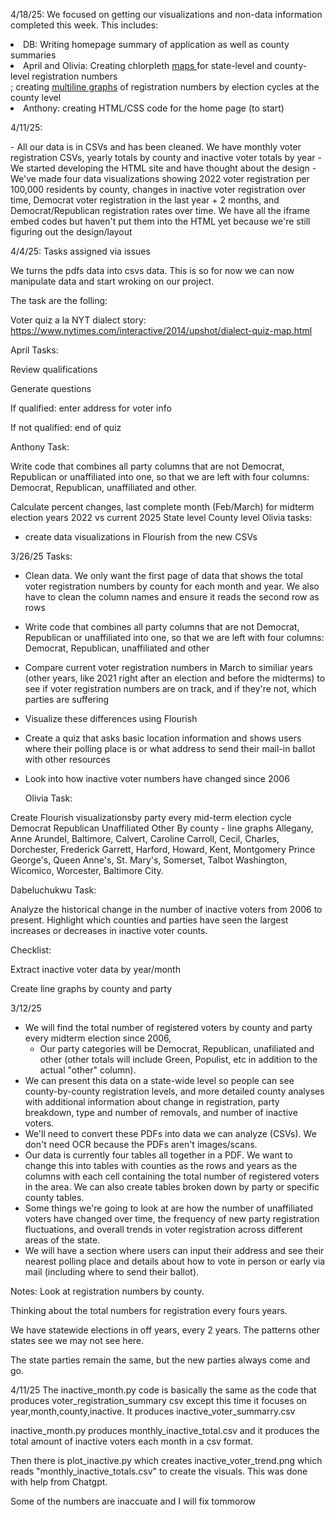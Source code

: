 4/18/25:
We focused on getting our visualizations and non-data information completed this week. This includes:
<li>DB: Writing homepage summary of application as well as county summaries</li>
<li>April and Olivia: Creating chlorpleth <a href="https://www.datawrapper.de/_/mQolF/?v=3"> maps </a> for state-level and county-level registration numbers</li>; creating <a href="https://docs.google.com/document/d/1EE2RkDMOWsT7CAx5rRDMeiSMldnc0uWkEzAmDiBKFXg/edit?tab=t.e1lr5q7ltp2m">multiline graphs</a> of registration numbers by election cycles at the county level
<li>Anthony: creating HTML/CSS code for the home page (to start)</li>

<p>4/11/25:</p> 
- All our data is in CSVs and has been cleaned. We have monthly voter registration CSVs, yearly totals by county and inactive voter totals by year
- We started developing the HTML site and have thought about the design
- We've made four data visualizations showing 2022 voter registration per 100,000 residents by county, changes in inactive voter registration over time, Democrat voter registration in the last year + 2 months, and Democrat/Republican registration rates over time. We have all the iframe embed codes but haven't put them into the HTML yet because we're still figuring out the design/layout

4/4/25: 
Tasks assigned via issues 

We turns the pdfs data into csvs data. This is so for now we can now manipulate data and start wroking on our project.

The task are the folling:

Voter quiz a la NYT dialect story: https://www.nytimes.com/interactive/2014/upshot/dialect-quiz-map.html

April Tasks:


Review qualifications

Generate questions

If qualified: enter address for voter info

If not qualified: end of quiz

Anthony Task:

Write code that combines all party columns that are not Democrat, Republican or unaffiliated into one, so that we are left with four columns: Democrat, Republican, unaffiliated and other.

Calculate percent changes, last complete month (Feb/March) for midterm election years 2022 vs current 2025 State level County level
Olivia tasks:
- create data visualizations in Flourish from the new CSVs 

3/26/25
Tasks: 
- Clean data. We only want the first page of data that shows the total voter registration numbers by county for each month and year. We also have to clean the column names and ensure it reads the second row as rows
- Write code that combines all party columns that are not Democrat, Republican or unaffiliated into one, so that we are left with four columns: Democrat, Republican, unaffiliated and other
- Compare current voter registration numbers in March to similiar years (other years, like 2021 right after an election and before the midterms) to see if voter registration numbers are on track, and if they're not, which parties are suffering
- Visualize these differences using Flourish
- Create a quiz that asks basic location information and shows users where their polling place is or what address to send their mail-in ballot with other resources
- Look into how inactive voter numbers have changed since 2006

  Olivia Task:

Create Flourish visualizationsby party every mid-term election cycle Democrat Republican Unaffiliated Other By county - line graphs Allegany, Anne Arundel, Baltimore, Calvert, Caroline Carroll, Cecil, Charles, Dorchester, Frederick Garrett, Harford, Howard, Kent, Montgomery Prince George's, Queen Anne's, St. Mary's, Somerset, Talbot Washington, Wicomico, Worcester, Baltimore City.

Dabeluchukwu Task:


Analyze the historical change in the number of inactive voters from 2006 to present. Highlight which counties and parties have seen the largest increases or decreases in inactive voter counts.

Checklist:

 Extract inactive voter data by year/month

 Create line graphs by county and party






3/12/25

- We will find the total number of registered voters by county and party every midterm election since 2006,
  - Our party categories will be Democrat, Republican, unafiliated and other (other totals will include Green, Populist, etc in addition to the actual "other" column).
- We can present this data on a state-wide level so people can see county-by-county registration levels, and more detailed county analyses with additional information about change in registration, party breakdown, type and number of removals, and number of inactive voters.
- We'll need to convert these PDFs into data we can analyze (CSVs). We don't need OCR because the PDFs aren't images/scans.
- Our data is currently four tables all together in a PDF. We want to change this into tables with counties as the rows and years as the columns with each cell containing the total number of registered voters in the area. We can also create tables broken down by party or specific county tables. 
- Some things we're going to look at are how the number of unaffiliated voters have changed over time, the frequency of new party registration fluctuations, and overall trends in voter registration across different areas of the state.
- We will have a section where users can input their address and see their nearest polling place and details about how to vote in person or early via mail (including where to send their ballot). 

Notes:
Look at registration numbers by county. 

Thinking about the total numbers for registration every fours years.

We have statewide elections in off years, every 2 years. The patterns other states see we may not see here.

The state parties remain the same, but the new parties always come and go.


4/11/25
The inactive_month.py code is basically the same as the code that produces voter_registration_summary csv except this time it focuses on year,month,county,inactive. It produces inactive_voter_summarry.csv

inactive_month.py produces monthly_inactive_total.csv and it produces the total amount of inactive voters each month in a csv format.

Then there is plot_inactive.py which creates inactive_voter_trend.png which reads "monthly_inactive_totals.csv" to create the visuals. This was done with help from Chatgpt.

Some of the numbers are inaccuate and I will fix tommorow
